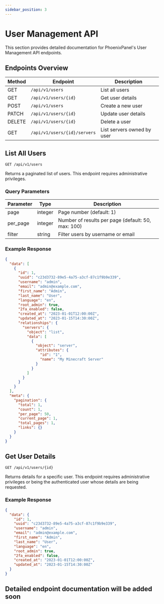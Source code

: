 ```yaml
---
sidebar_position: 3
---
```


# User Management API

This section provides detailed documentation for PhoenixPanel's User Management API endpoints.

## Endpoints Overview

| Method | Endpoint                    | Description                       |
|--------|----------------------------|-----------------------------------|
| GET    | `/api/v1/users`            | List all users                    |
| GET    | `/api/v1/users/{id}`       | Get user details                  |
| POST   | `/api/v1/users`            | Create a new user                 |
| PATCH  | `/api/v1/users/{id}`       | Update user details               |
| DELETE | `/api/v1/users/{id}`       | Delete a user                     |
| GET    | `/api/v1/users/{id}/servers` | List servers owned by user       |

## List All Users

```
GET /api/v1/users
```

Returns a paginated list of users. This endpoint requires administrative privileges.

### Query Parameters

| Parameter | Type    | Description                                          |
|-----------|---------|------------------------------------------------------|
| page      | integer | Page number (default: 1)                             |
| per_page  | integer | Number of results per page (default: 50, max: 100)   |
| filter    | string  | Filter users by username or email                    |

### Example Response

```json
{
  "data": [
    {
      "id": 1,
      "uuid": "c23d3732-89e5-4a75-a3cf-87c1f9b9e339",
      "username": "admin",
      "email": "admin@example.com",
      "first_name": "Admin",
      "last_name": "User",
      "language": "en",
      "root_admin": true,
      "2fa_enabled": false,
      "created_at": "2023-01-01T12:00:00Z",
      "updated_at": "2023-01-15T14:30:00Z",
      "relationships": {
        "servers": {
          "object": "list",
          "data": [
            {
              "object": "server",
              "attributes": {
                "id": "1",
                "name": "My Minecraft Server"
              }
            }
          ]
        }
      }
    }
  ],
  "meta": {
    "pagination": {
      "total": 1,
      "count": 1,
      "per_page": 50,
      "current_page": 1,
      "total_pages": 1,
      "links": {}
    }
  }
}
```

## Get User Details

```
GET /api/v1/users/{id}
```

Returns details for a specific user. This endpoint requires administrative privileges or being the authenticated user whose details are being requested.

### Example Response

```json
{
  "data": {
    "id": 1,
    "uuid": "c23d3732-89e5-4a75-a3cf-87c1f9b9e339",
    "username": "admin",
    "email": "admin@example.com",
    "first_name": "Admin",
    "last_name": "User",
    "language": "en",
    "root_admin": true,
    "2fa_enabled": false,
    "created_at": "2023-01-01T12:00:00Z",
    "updated_at": "2023-01-15T14:30:00Z"
  }
}
```

## Detailed endpoint documentation will be added soon